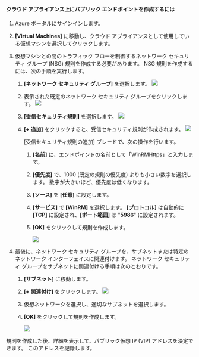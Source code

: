 #### クラウド アプライアンス上にパブリック エンドポイントを作成するには
<a id="to-create-public-endpoints-on-the-cloud-appliance" class="xliff"></a>

1. Azure ポータルにサインインします。
2. **[Virtual Machines]** に移動し、クラウド アプライアンスとして使用している仮想マシンを選択してクリックします。
    
3. 仮想マシンとの間のトラフィック フローを制御するネットワーク セキュリティ グループ (NSG) 規則を作成する必要があります。 NSG 規則を作成するには、次の手順を実行します。
    1. **[ネットワーク セキュリティ グループ]** を選択します。
        ![](./media/storsimple-8000-create-public-endpoints-cloud-appliance/sca-create-public-endpt1.png)

    2. 表示された既定のネットワーク セキュリティ グループをクリックします。
        ![](./media/storsimple-8000-create-public-endpoints-cloud-appliance/sca-create-public-endpt2.png)

    3. **[受信セキュリティ規則]** を選択します。
        ![](./media/storsimple-8000-create-public-endpoints-cloud-appliance/sca-create-public-endpt3.png)

    4. **[+ 追加]** をクリックすると、受信セキュリティ規則が作成されます。
        ![](./media/storsimple-8000-create-public-endpoints-cloud-appliance/sca-create-public-endpt4.png)

        [受信セキュリティ規則の追加] ブレードで、次の操作を行います。

        1. **[名前]** に、エンドポイントの名前として「WinRMHttps」と入力します。
        
        2. **[優先度]** で、1000 (既定の規則の優先度) よりも小さい数字を選択します。 数字が大きいほど、優先度は低くなります。

        3. **[ソース]** を **[任意]** に設定します。

        4. **[サービス]** で **[WinRM]** を選択します。 **[プロトコル]** は自動的に **[TCP]** に設定され、**[ポート範囲]** は "**5986**" に設定されます。

        5. **[OK]** をクリックして規則を作成します。

            ![](./media/storsimple-8000-create-public-endpoints-cloud-appliance/sca-create-public-endpt5.png)

4. 最後に、ネットワーク セキュリティ グループを、サブネットまたは特定のネットワーク インターフェイスに関連付けます。 ネットワーク セキュリティ グループをサブネットに関連付ける手順は次のとおりです。
    1. **[サブネット]** に移動します。
    2. **[+ 関連付け]** をクリックします。
        ![](./media/storsimple-8000-create-public-endpoints-cloud-appliance/sca-create-public-endpt7.png)

    3. 仮想ネットワークを選択し、適切なサブネットを選択します。
    4. **[OK]** をクリックして規則を作成します。

        ![](./media/storsimple-8000-create-public-endpoints-cloud-appliance/sca-create-public-endpt11.png)

規則を作成した後、詳細を表示して、パブリック仮想 IP (VIP) アドレスを決定できます。 このアドレスを記録します。


